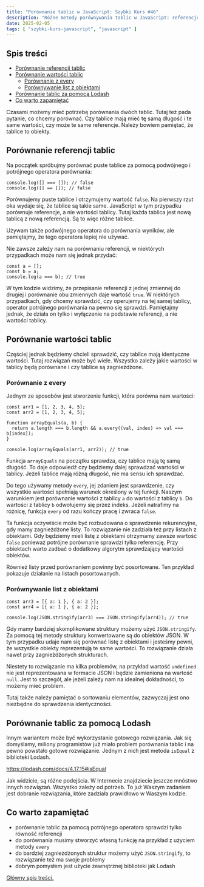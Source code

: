 ```yaml
---
title: "Porównanie tablic w JavaScript: Szybki Kurs #46"
description: "Różne metody porównywania tablic w JavaScript: referencje, wartości, obiekty, Lodash."
date: 2025-02-05
tags: [ "szybki-kurs-javascript", "javascript" ]
---
```


## Spis treści
* [Porównanie referencji tablic](#porownanie-referencji-tablic)
* [Porównanie wartości tablic](#porownanie-wartosci-tablic)
    * [Porównanie z every](#porownanie-z-every)
    * [Porównywanie list z obiektami](#porownywanie-list-z-obiektami)
* [Porównanie tablic za pomocą Lodash](#porownanie-tablic-za-pomoca-lodash)
* [Co warto zapamiętać](#co-warto-zapamietac)

Czasami możemy mieć potrzebę porównania dwóch tablic. Tutaj też pada pytanie, co chcemy porównać. Czy tablice mają mieć tę samą długość i te same wartości, czy może te same referencje. Należy bowiem pamiętać, że tablice to obiekty.

## <span id="porownanie-referencji-tablic">Porównanie referencji tablic</span>

Na początek spróbujmy porównać puste tablice za pomocą podwójnego i potrójnego operatora porównania:

```text
console.log([] === []); // false
console.log([] == []); // false
```

Porównujemy puste tablice i otrzymujemy wartość `false`. Na pierwszy rzut oka wydaje się, że tablice są takie same. JavaScript w tym przypadku porównuje referencje, a nie wartości tablicy. Tutaj każda tablica jest nową tablicą z nową referencją. Są to więc różne tablice.

Używam także podwójnego operatora do porównania wyników, ale pamiętajmy, że tego operatora lepiej nie używać.

Nie zawsze zależy nam na porównaniu referencji, w niektórych przypadkach może nam się jednak przydać:

```text
const a = [];
const b = a;
console.log(a === b); // true
```

W tym kodzie widzimy, że przepisanie referencji z jednej zmiennej do drugiej i porównanie obu zmiennych daje wartość `true`. W niektórych przypadkach, gdy chcemy sprawdzić, czy operujemy na tej samej tablicy, operator potrójnego porównania na pewno się sprawdzi. Pamiętajmy jednak, że działa on tylko
i wyłączenie na podstawie referencji, a nie wartości tablicy.

## <span id="porownanie-wartosci-tablic">Porównanie wartości tablic</span>

Częściej jednak będziemy chcieli sprawdzić, czy tablice mają identyczne wartości. Tutaj rozwiązań może być wiele. Wszystko zależy jakie wartości w tablicy będą porównane i czy tablice są zagnieżdżone.

### <span id="porownanie-z-every">Porównanie z every</span>

Jednym ze sposobów jest stworzenie funkcji, która porówna nam wartości:

```text
const arr1 = [1, 2, 3, 4, 5];
const arr2 = [1, 2, 3, 4, 5];

function arrayEquals(a, b) {
  return a.length === b.length && a.every((val, index) => val === b[index]);
}

console.log(arrayEquals(arr1, arr2)); // true
```

Funkcja `arrayEquals` na początku sprawdza, czy tablice mają tę samą długość. To daje odpowiedź czy będziemy dalej sprawdzać wartości w tablicy. Jeżeli tablice mają różną długość, nie ma sensu ich sprawdzać.

Do tego używamy metody `every`, jej zdaniem jest sprawdzenie, czy wszystkie wartości spełniają warunek określony w tej funkcji. Naszym warunkiem jest porównanie wartości z tablicy `a` do wartości z tablicy `b`. Do wartości z tablicy `b`
odwołujemy się przez indeks. Jeżeli natrafimy na różnicę, funkcja `every` od razu kończy pracę i zwraca `false`.

Ta funkcja oczywiście może być rozbudowana o sprawdzenie rekurencyjne, gdy mamy zagnieżdżone listy. To rozwiązanie nie zadziała też przy listach z obiektami. Gdy będziemy mieli listę z obiektami otrzymamy zawsze wartość `false` ponieważ potrójne porównanie sprawdzi tylko referencję. Przy obiektach
warto zadbać o dodatkowy algorytm sprawdzający wartości obiektów.

Również listy przed porównaniem powinny być posortowane. Ten przykład pokazuje działanie na listach posortowanych.

### <span id="porownywanie-list-z-obiektami">Porównywanie list z obiektami</span>

```text
const arr3 = [{ a: 1 }, { a: 2 }];
const arr4 = [{ a: 1 }, { a: 2 }];

console.log(JSON.stringify(arr3) === JSON.stringify(arr4)); // true
```

Gdy mamy bardziej skomplikowane struktury możemy użyć `JSON.stringify`. Za pomocą tej metody struktury konwertowane są do obiektów JSON. W tym przypadku udaje nam się porównać listę z obiektami i jesteśmy pewni, że wszystkie obiekty reprezentują te same wartości. To rozwiązanie działa nawet przy
zagnieżdżonych strukturach.

Niestety to rozwiązanie ma kilka problemów, na przykład wartość `undefined` nie jest reprezentowana w formacie JSON i będzie zamieniona na wartość `null`. Jest to szczegół, ale jeżeli zależy nam na idealnej dokładności, to możemy mieć problem.

Tutaj także należy pamiętać o sortowaniu elementów, zazwyczaj jest ono niezbędne do sprawdzenia identyczności.

## <span id="porownanie-tablic-za-pomoca-lodash">Porównanie tablic za pomocą Lodash</span>

Innym wariantem może być wykorzystanie gotowego rozwiązania. Jak się domyślamy, miliony programistów już miało problem porównania tablic i na pewno powstało gotowe rozwiązanie. Jednym z nich jest metoda `isEqual` z biblioteki Lodash.

https://lodash.com/docs/4.17.15#isEqual

Jak widzicie, są różne podejścia. W Internecie znajdziecie jeszcze mnóstwo innych rozwiązań. Wszystko zależy od potrzeb. To już Waszym zadaniem jest dobranie rozwiązania, które zadziała prawidłowo w Waszym kodzie.

## <span id="co-warto-zapamietac">Co warto zapamiętać</span>

- porównanie tablic za pomocą potrójnego operatora sprawdzi tylko równość referencji
- do porównania musimy stworzyć własną funkcję na przykład z użyciem metody `every`
- do bardziej zagnieżdżonych struktur możemy użyć `JSON.stringify`, to rozwiązanie też ma swoje problemy
- dobrym pomysłem jest użycie zewnętrznej biblioteki jak Lodash

[Główny spis treści.](https://zacznijprogramowac.net/szybki-kurs-javascript/spis-tresci/)